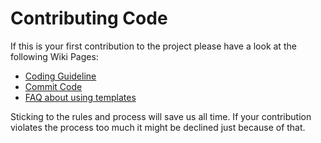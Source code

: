 # Contributing Code

If this is your first contribution to the project
please have a look at the following Wiki Pages:

* [Coding Guideline](https://github.com/Maproom/qmapshack/wiki/DeveloperCodingGuideline)
* [Commit Code](https://github.com/Maproom/qmapshack/wiki/DeveloperCommitCode)
* [FAQ about using templates](https://github.com/Maproom/qmapshack/wiki/DocFaqProjectSite)

Sticking to the rules and process will save us all time. If your contribution violates the
process too much it might be declined just because of that.
